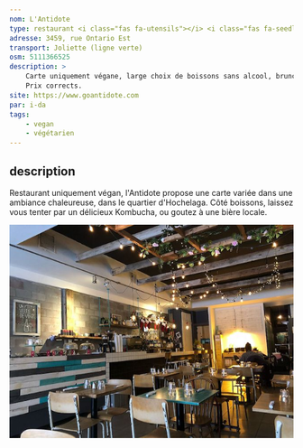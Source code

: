 ```yaml
---
nom: L'Antidote
type: restaurant <i class="fas fa-utensils"></i> <i class="fas fa-seedling"></i>
adresse: 3459, rue Ontario Est
transport: Joliette (ligne verte)
osm: 5111366525
description: >
    Carte uniquement végane, large choix de boissons sans alcool, brunch le week-end.
    Prix corrects.
site: https://www.goantidote.com
par: i-da
tags:
    - vegan
    - végétarien
---
```


## description

Restaurant uniquement végan, l'Antidote propose une carte variée dans une ambiance chaleureuse,
dans le quartier d'Hochelaga. Côté boissons, laissez vous tenter par un délicieux Kombucha, ou goutez à
une bière locale.

![L'Antidode](./media/l-antidote.jpg)

<i class="fas fa-seedling"></i>
